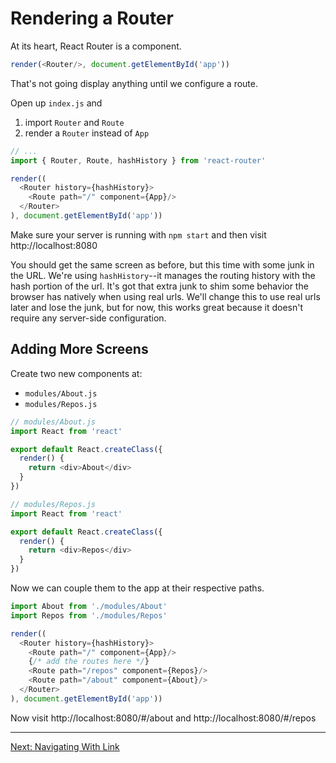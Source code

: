 # Rendering a Router

At its heart, React Router is a component.

```js
render(<Router/>, document.getElementById('app'))
```

That's not going display anything until we configure a route.

Open up `index.js` and

1. import `Router` and `Route`
2. render a `Router` instead of `App`

```js
// ...
import { Router, Route, hashHistory } from 'react-router'

render((
  <Router history={hashHistory}>
    <Route path="/" component={App}/>
  </Router>
), document.getElementById('app'))
```

Make sure your server is running with `npm start` and then visit
http://localhost:8080

You should get the same screen as before, but this time with some junk
in the URL. We're using `hashHistory`--it manages the routing history
with the hash portion of the url. It's got that extra junk to shim some
behavior the browser has natively when using real urls.  We'll change
this to use real urls later and lose the junk, but for now, this works
great because it doesn't require any server-side configuration.

## Adding More Screens

Create two new components at:

- `modules/About.js`
- `modules/Repos.js`

```js
// modules/About.js
import React from 'react'

export default React.createClass({
  render() {
    return <div>About</div>
  }
})
```

```js
// modules/Repos.js
import React from 'react'

export default React.createClass({
  render() {
    return <div>Repos</div>
  }
})
```

Now we can couple them to the app at their respective paths.

```js
import About from './modules/About'
import Repos from './modules/Repos'

render((
  <Router history={hashHistory}>
    <Route path="/" component={App}/>
    {/* add the routes here */}
    <Route path="/repos" component={Repos}/>
    <Route path="/about" component={About}/>
  </Router>
), document.getElementById('app'))
```

Now visit http://localhost:8080/#/about and
http://localhost:8080/#/repos

---

[Next: Navigating With Link](../03-navigating-with-link/)
